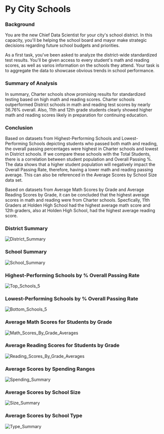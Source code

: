 # Py City Schools

### Background

You are the new Chief Data Scientist for your city's school district. In this capacity, you'll be helping the school board and mayor make strategic decisions regarding future school budgets and priorities.

As a first task, you've been asked to analyze the district-wide standardized test results. You'll be given access to every student's math and reading scores, as well as varios information on the schools they attend. Your task is to aggregate the data to showcase obvious trends in school performance.

### Summary of Analysis

In summary, Charter schools show promising results for standardized testing based on high math and reading scores. Charter schools outperformed District schools in math and reading test scores by nearly 36.76% overall. Also, 11th and 12th grade students clearly showed higher math and reading scores likely in preparation for continuing education.

### Conclusion

Based on datasets from Highest-Performing Schools and Lowest-Performing Schools depicting students who passed both math and reading, the overall passing percentages were highest in Charter schools and lowest in District schools. If we compare these schools with the Total Students, there is a correlation between student population and Overall Passing %. The data shows that a higher student population will negatively impact the Overall Passing Rate, therefore, having a lower math and reading passing average. This can also be referenced in the Average Scores by School Size data set.

Based on datasets from Average Math Scores by Grade and Average Reading Scores by Grade, it can be concluded that the highest average scores in math and reading were from Charter schools. Specfically, 11th Graders at Holden High School had the highest average math score and 12th graders, also at Holden High School, had the highest average reading score.

### District Summary
![District_Summary](https://user-images.githubusercontent.com/120594187/214722037-8ce1f701-5186-4c7c-9159-4d47a9484978.jpg)

### School Summary
![School_Summary](https://user-images.githubusercontent.com/120594187/214722122-d157f7ed-30fc-466f-ac66-bdd6605dba0d.jpg)

### Highest-Performing Schools by % Overall Passing Rate
![Top_Schools_5](https://user-images.githubusercontent.com/120594187/214722247-2edc567f-e601-4d61-acde-af62b87fae9a.jpg)

### Lowest-Performing Schools by % Overall Passing Rate
![Bottom_Schools_5](https://user-images.githubusercontent.com/120594187/214722308-fcf1c942-e633-4a4b-ace4-bbd6b9f40e63.jpg)

### Average Math Scores for Students by Grade
![Math_Scores_By_Grade_Averages](https://user-images.githubusercontent.com/120594187/214722366-369efed4-6900-49c1-8724-ef012c698d2b.jpg)

### Average Reading Scores for Students by Grade
![Reading_Scores_By_Grade_Averages](https://user-images.githubusercontent.com/120594187/214722398-8eef5f0a-4a0f-455f-baf1-50ccf2378a2a.jpg)

### Average Scores by Spending Ranges
![Spending_Summary](https://user-images.githubusercontent.com/120594187/214727804-b306c18b-b3ef-4a6a-9a49-576267afb3ed.jpg)

### Average Scores by School Size
![Size_Summary](https://user-images.githubusercontent.com/120594187/214723005-e03df8af-bf78-49f4-91db-94ed4093be30.jpg)

### Average Scores by School Type
![Type_Summary](https://user-images.githubusercontent.com/120594187/214723053-3508d05b-f1f2-4d56-a867-9c55d23e2034.jpg)
